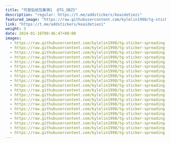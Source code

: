 ```yaml
---
title: "可爱贴纸包集锦1  @TG_OBZS"
description: "regular: https://t.me/addstickers/keaidetiezi"
featured_image: "https://raw.githubusercontent.com/kylelin1998/tg-sticker-spreading-worldwide-images/main/img/547567d1-4da6-4737-862c-641ecd9ace9c.jpg"
link: "https://t.me/addstickers/keaidetiezi"
weight: 3
date: 2024-01-16T00:46:47+08:00
images:
  - https://raw.githubusercontent.com/kylelin1998/tg-sticker-spreading-worldwide-images/main/img/547567d1-4da6-4737-862c-641ecd9ace9c.jpg
  - https://raw.githubusercontent.com/kylelin1998/tg-sticker-spreading-worldwide-images/main/img/e5a15d71-a3d7-4e6b-8f21-97a6dae07cd7.jpg
  - https://raw.githubusercontent.com/kylelin1998/tg-sticker-spreading-worldwide-images/main/img/8ad63826-6f63-4db7-b271-614d597b23b9.jpg
  - https://raw.githubusercontent.com/kylelin1998/tg-sticker-spreading-worldwide-images/main/img/1c71cd7f-18f7-4864-b96f-d860d1d2e717.jpg
  - https://raw.githubusercontent.com/kylelin1998/tg-sticker-spreading-worldwide-images/main/img/bfd8538e-91a8-4fda-8915-eccc6d4324ae.jpg
  - https://raw.githubusercontent.com/kylelin1998/tg-sticker-spreading-worldwide-images/main/img/01041235-4ae2-4151-9dd2-7070bcee654c.jpg
  - https://raw.githubusercontent.com/kylelin1998/tg-sticker-spreading-worldwide-images/main/img/9e0935a3-5452-4f89-9ac0-ae57cfab3221.jpg
  - https://raw.githubusercontent.com/kylelin1998/tg-sticker-spreading-worldwide-images/main/img/0070afde-6aa6-496f-8c44-188f1a157014.jpg
  - https://raw.githubusercontent.com/kylelin1998/tg-sticker-spreading-worldwide-images/main/img/48095ccf-abfb-4679-9491-f051f4173fb1.jpg
  - https://raw.githubusercontent.com/kylelin1998/tg-sticker-spreading-worldwide-images/main/img/053ae4ed-976a-44c5-94c7-66d3f9085cea.jpg
  - https://raw.githubusercontent.com/kylelin1998/tg-sticker-spreading-worldwide-images/main/img/fa36682e-cc13-4eaf-b656-2ed608183338.jpg
  - https://raw.githubusercontent.com/kylelin1998/tg-sticker-spreading-worldwide-images/main/img/a602afe7-519e-4ee8-8f3c-230bd1ca395e.jpg
  - https://raw.githubusercontent.com/kylelin1998/tg-sticker-spreading-worldwide-images/main/img/98c7806b-0894-4d46-b09b-d88328205357.jpg
  - https://raw.githubusercontent.com/kylelin1998/tg-sticker-spreading-worldwide-images/main/img/9cc90e08-26a9-43da-adfa-87f06c35d15d.jpg
  - https://raw.githubusercontent.com/kylelin1998/tg-sticker-spreading-worldwide-images/main/img/d8c696e9-6b86-4f58-ad17-d5406ebce6b5.jpg
  - https://raw.githubusercontent.com/kylelin1998/tg-sticker-spreading-worldwide-images/main/img/6b5f8eed-66f3-4c53-9df8-5b95a0a50957.jpg
  - https://raw.githubusercontent.com/kylelin1998/tg-sticker-spreading-worldwide-images/main/img/093a8bdd-75ff-40ee-84de-9f08cf5c849a.jpg
  - https://raw.githubusercontent.com/kylelin1998/tg-sticker-spreading-worldwide-images/main/img/ee44ae60-d560-43ba-8839-26cec5452318.jpg
  - https://raw.githubusercontent.com/kylelin1998/tg-sticker-spreading-worldwide-images/main/img/1faf5037-0e20-44b0-818f-7d09bc4fbb42.jpg
  - https://raw.githubusercontent.com/kylelin1998/tg-sticker-spreading-worldwide-images/main/img/e664451b-9469-402a-8d9c-e967062db757.jpg
---
```

